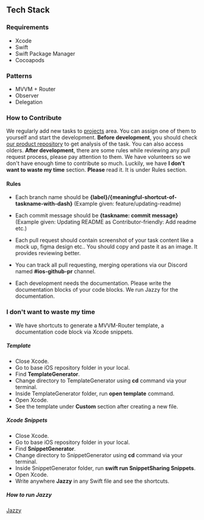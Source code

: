 ## Tech Stack

### Requirements
- Xcode
- Swift
- Swift Package Manager
- Cocoapods

### Patterns
- MVVM + Router
- Observer
- Delegation

### How to Contribute

We regularly add new tasks to [projects](https://github.com/orgs/afet-yonetim-sistemi/projects/5) area. You can assign one of them to yourself and start the development. **Before development**, you should check [our product repository](https://github.com/afet-yonetim-sistemi/ays-product/tree/main/doc/mobile) to get analysis of the task. You can also access olders. **After development**, there are some rules while reviewing any pull request process, please pay attention to them. We have volunteers so we don't have enough time to contribute so much. Luckily, we have **I don't want to waste my time** section. **Please** read it. It is under Rules section.

#### Rules

- Each branch name should be **{label}/{meaningful-shortcut-of-taskname-with-dash}** (Example given: feature/updating-readme)

- Each commit message should be **{taskname: commit message}** (Example given: Updating README as Contributor-friendly: Add readme etc.)

- Each pull request should contain screenshot of your task content like a mock up, figma design etc.. You should copy and paste it as an image. It provides reviewing better.

- You can track all pull requesting, merging operations via our Discord named **#ios-github-pr** channel.

- Each development needs the documentation. Please write the documentation blocks of your code blocks. We run Jazzy for the documentation.

### I don't want to waste my time

- We have shortcuts to generate a MVVM-Router template, a documentation code block via Xcode snippets.

##### Template

- Close Xcode.
- Go to base iOS repository folder in your local. 
- Find **TemplateGenerator**.
- Change directory to TemplateGenerator using **cd** command via your terminal.
- Inside TemplateGenerator folder, run **open template** command.
- Open Xcode.
- See the template under **Custom** section after creating a new file.

##### Xcode Snippets

- Close Xcode.
- Go to base iOS repository folder in your local.
- Find **SnippetGenerator**.
- Change directory to SnippetGenerator using **cd** command via your terminal.
- Inside SnippetGenerator folder, run **swift run SnippetSharing Snippets**.
- Open Xcode.
- Write anywhere **Jazzy** in any Swift file and see the shortcuts. 

##### How to run Jazzy

[Jazzy](https://github.com/realm/jazzy)
